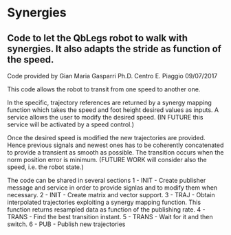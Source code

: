 # Synergies
Code to let the QbLegs robot to walk with synergies. It also adapts the stride as function of the speed.
--------

 Code provided by Gian Maria Gasparri Ph.D. Centro E. Piaggio 09/07/2017

 This code allows the robot to transit from one speed to another one. 

 In the specific, trajectory references are returned by a synergy mapping function
 which takes the speed and foot height desired values as inputs. 
 A service allows the user to modify the desired speed. 
 (IN FUTURE this service will be activated by a speed control.)
 
 Once the desired speed is modified the new trajectories are provided. 
 Hence previous signals and newest ones has to be coherently concatenated to provide
 a transient as smooth as possible. The transition occurs  when the norm position error is minimum. 
 (FUTURE WORK will consider also the speed, i.e. the robot state.)
 
 
 The code can be shared in several sections
 1 - INIT - Create publisher message and service in order to provide signlas and to modify them
     when necessary.
 2 - INIT - Create matrix and vector support.
 3 - TRAJ - Obtain interpolated trajectories exploiting a synergy mapping function. This function
     returns resampled data as function of the publishing rate.
 4 - TRANS - Find the best transition instant.
 5 - TRANS - Wait for it and then switch.
 6 - PUB - Publish new trajectories
 
